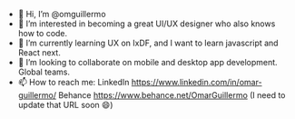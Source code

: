 - 👋 Hi, I’m @omguillermo
- 👀 I’m interested in becoming a great UI/UX designer who also knows how to code.
- 🌱 I’m currently learning UX on IxDF, and I want to learn javascript and React next.
- 💞️ I’m looking to collaborate on mobile and desktop app development. Global teams.
- 📫 How to reach me:
  LinkedIn https://www.linkedin.com/in/omar-guillermo/
  Behance https://www.behance.net/OmarGuillermo (I need to update that URL soon 😄)

<!---
omguillermo/omguillermo is a ✨ special ✨ repository because its `README.md` (this file) appears on your GitHub profile.
You can click the Preview link to take a look at your changes.
--->
